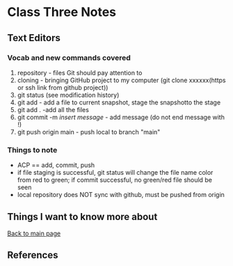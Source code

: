 # Class Three Notes

## Text Editors

### **Vocab and new commands covered**

1. repository - files Git should pay attention to
2. cloning - bringing GitHub project to my computer (git clone xxxxxx(https or ssh link from github project))
3. git status (see modification history)
4. git add - add a file to current snapshot, stage the snapshotto the stage 
5. git add . -add all the files
6. git commit -m *insert message*  - add message (do not end message with !)
7. git push origin main - push local to branch "main"

### **Things to note**

- ACP == add, commit, push
- if file staging is successful, git status will change the file name color from red to green; if commit successful, no green/red file should be seen
- local repository does NOT sync with github, must be pushed from origin

## Things I want to know more about

 [Back to main page](https://mirandalu2020.github.io/reading-notes/)

## References
